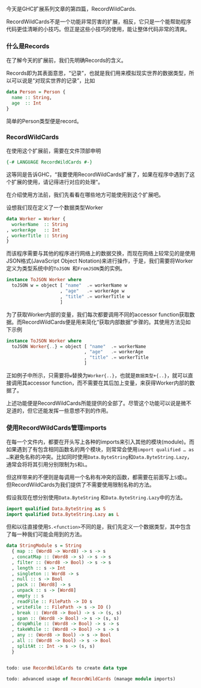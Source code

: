 今天是GHC扩展系列文章的第四篇，RecordWildCards. 

RecordWildCards不是一个功能非常厉害的扩展，相反，它只是一个能帮助程序代码更佳清晰的小技巧。但正是这些小技巧的使用，能让整体代码非常的清爽。

### 什么是Records

在了解今天的扩展前，我们先明确Records的含义。

Records即为其表面意思，“记录”，也就是我们用来模拟现实世界的数据类型，所以可以说是“对现实世界的记录”，比如

```haskell
data Person = Person {
  name :: String, 
  age  :: Int 
}
```

简单的Person类型便是record。



### RecordWildCards

在使用这个扩展前，需要在文件顶部申明

```haskell
{-# LANGUAGE RecordWildCards #-}
```

这等同是告诉GHC，“我要使用RecordWildCards扩展了，如果在程序中遇到了这个扩展的使用，请记得进行对应的处理“。

在介绍使用方法前，我们先看看在哪些地方可能使用到这个扩展吧。



设想我们现在定义了一个数据类型Worker 

```haskell
data Worker = Worker {
  workerName  :: String
, workerAge   :: Int
, workerTitle :: String
}
```

而该程序需要与其他的程序进行网络上的数据交换，而现在网络上较常见的是使用JSON格式(JavaScript Object Notation)来进行操作，于是，我们需要将Worker定义为类型系统中的`ToJSON `和`FromJSON`类的实例。

```haskell
instance ToJSON Worker where
  toJSON w = object [ "name"  .= workerName w
                    , "age"   .= workerAge w  
                    , "title" .= workerTitle w 
                    ]
```

为了获取Worker内部的变量，我们每次都要调用不同的accessor function获取数据。而RecordWildCards便是用来简化“获取内部数据”步骤的。其使用方法见如下示例

```haskell
instance ToJSON Worker where 
  toJSON Worker{..} = object [ "name"  .= workerName
  						     , "age"   .= workerAge 
  						     , "title" .= workerTitle 
  						     ]
```

正如例子中所示，只需要将`w`替换为`Worker{..}`，也就是`数据类型+{..}`，就可以直接调用其accessor function，而不需要在其后加上变量，来获得Worker内部的数据了。

上述功能便是RecordWildCards所能提供的全部了。尽管这个功能可以说是微不足道的，但它还能发挥一些意想不到的作用。



### 使用RecordWildCards管理imports 

在每一个文件内，都要在开头写上各种的imports来引入其他的模块(module)。而如果遇到了有包含相同函数名的两个模块，则常常会使用`import qualified … as …`来避免名称的冲突。比如同时使用`Data.ByteString`和`Data.ByteString.Lazy`，通常会将将其引用分别限制为`S`和`L`。

但这样带来的不便则是每调用一个名称有冲突的函数，都需要在前面写上`S`或`L`。但RecordWildCards为我们提供了不需要使用限制名称的方法。



假设我现在想分别使用`Data.ByteString` 和`Data.ByteString.Lazy`中的方法。
```haskell
import qualified Data.ByteString as S 
import qualified Data.ByteString.Lazy as L 
```
但和以往直接使用`S.<function>`不同的是，我们先定义一个数据类型，其中包含了每一种我们可能会用到的方法。
```haskell
data StringModule s = String
  { map :: (Word8 -> Word8) -> s -> s
  , concatMap :: (Word8 -> s) -> s -> s
  , filter :: (Word8 -> Bool) -> s -> s
  , length :: s -> Int
  , singleton :: Word8 -> s
  , null :: s -> Bool
  , pack :: [Word8] -> s
  , unpack :: s -> [Word8]
  , empty :: s
  , readFile :: FilePath -> IO s
  , writeFile :: FilePath -> s -> IO ()
  , break :: (Word8 -> Bool) -> s -> (s, s)
  , span :: (Word8 -> Bool) -> s -> (s, s)
  , dropWhile :: (Word8 -> Bool) -> s -> s
  , takeWhile :: (Word8 -> Bool) -> s -> s
  , any :: (Word8 -> Bool) -> s -> Bool
  , all :: (Word8 -> Bool) -> s -> Bool
  , splitAt :: Int -> s -> (s, s)
  }


todo: use RecordWildCards to create data type 

todo: advanced usage of RecordWildCards (manage module imports)


